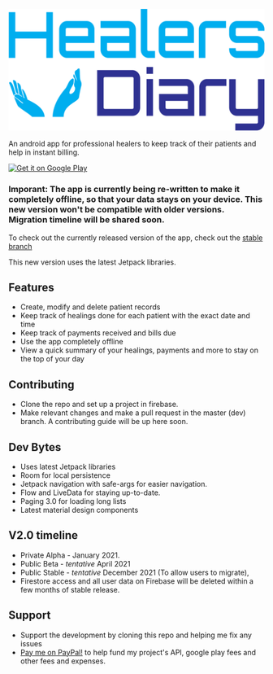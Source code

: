 ![Healers Diary](.github/full_logo.png)

An android app for professional healers to keep track of their patients and help in instant billing.

<a href='https://play.google.com/store/apps/details?id=com.yashovardhan99.healersdiary&utm_source=github&utm_campaign=github&pcampaignid=MKT-Other-global-all-co-prtnr-py-PartBadge-Mar2515-1'>
  <img alt='Get it on Google Play' src='https://play.google.com/intl/en_us/badges/images/generic/en_badge_web_generic.png'  
       height='90'/>
</a>

### Imporant: The app is currently being re-written to make it completely offline, so that your data stays on your device. This new version won't be compatible with older versions. Migration timeline will be shared soon.

To check out the currently released version of the app, check out the [stable branch](https://github.com/yashovardhan99/HealersDiary/tree/stable)

This new version uses the latest Jetpack libraries.

## Features
- Create, modify and delete patient records
- Keep track of healings done for each patient with the exact date and time
- Keep track of payments received and bills due
- Use the app completely offline
- View a quick summary of your healings, payments and more to stay on the top of your day

## Contributing
* Clone the repo and set up a project in firebase.
* Make relevant changes and make a pull request in the master (dev) branch.
A contributing guide will be up here soon.

## Dev Bytes
* Uses latest Jetpack libraries
* Room for local persistence
* Jetpack navigation with safe-args for easier navigation.
* Flow and LiveData for staying up-to-date.
* Paging 3.0 for loading long lists
* Latest material design components

## V2.0 timeline
* Private Alpha - January 2021.
* Public Beta - *tentative* April 2021
* Public Stable - *tentative* December 2021 (To allow users to migrate),
* Firestore access and all user data on Firebase will be deleted within a few months of stable release.

## Support
* Support the development by cloning this repo and helping me fix any issues
* [Pay me on PayPal!](https://paypal.me/yashovardhan99) to help fund my project's API, google play fees and other fees and expenses.
